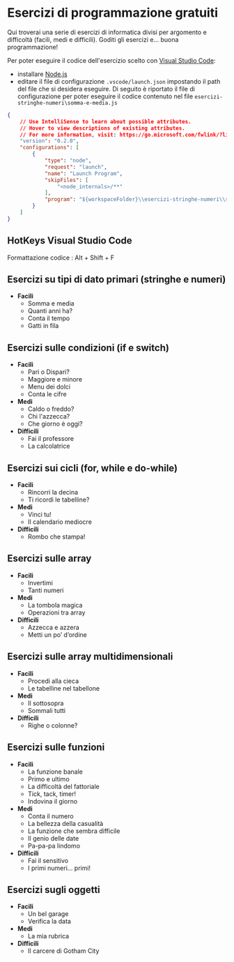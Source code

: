 # Esercizi di programmazione gratuiti
Qui troverai una serie di esercizi di informatica divisi per argomento e difficoltà (facili, medi e difficili).
Goditi gli esercizi e... buona programmazione!

Per poter eseguire il codice dell'esercizio scelto con [Visual Studio Code](https://code.visualstudio.com/download):
* installare [Node.js](https://nodejs.org/it/)
* editare il file di configurazione `.vscode/launch.json` impostando il path del file che si desidera eseguire. Di seguito è riportato il file di configurazione per poter eseguire il codice contenuto nel file `esercizi-stringhe-numeri\somma-e-media.js`

```json
{
    // Use IntelliSense to learn about possible attributes.
    // Hover to view descriptions of existing attributes.
    // For more information, visit: https://go.microsoft.com/fwlink/?linkid=830387
    "version": "0.2.0",
    "configurations": [
        {
            "type": "node",
            "request": "launch",
            "name": "Launch Program",
            "skipFiles": [
                "<node_internals>/**"
            ],
            "program": "${workspaceFolder}\\esercizi-stringhe-numeri\\somma-e-media.js"
        }
    ]
}
```

## HotKeys Visual Studio Code

Formattazione codice : Alt + Shift + F


## Esercizi su tipi di dato primari (stringhe e numeri)
* **Facili**
  * Somma e media
  * Quanti anni ha?
  * Conta il tempo
  * Gatti in fila

## Esercizi sulle condizioni (if e switch)
* **Facili**
  * Pari o Dispari?
  * Maggiore e minore
  * Menu dei dolci
  * Conta le cifre
* **Medi**
  * Caldo o freddo?
  * Chi l'azzecca?
  * Che giorno è oggi?
* **Difficili**
  * Fai il professore
  * La calcolatrice
  
## Esercizi sui cicli (for, while e do-while)
* **Facili**
  * Rincorri la decina
  * Ti ricordi le tabelline?
* **Medi**
  * Vinci tu!
  * Il calendario mediocre
* **Difficili**
  * Rombo che stampa!
  
## Esercizi sulle array
* **Facili**
  * Invertimi
  * Tanti numeri
* **Medi**
  * La tombola magica
  * Operazioni tra array
* **Difficili**
  * Azzecca e azzera
  * Metti un po’ d’ordine
  
## Esercizi sulle array multidimensionali
* **Facili**
  * Procedi alla cieca
  * Le tabelline nel tabellone
* **Medi**
  * Il sottosopra
  * Sommali tutti
* **Difficili**
  * Righe o colonne?
  
## Esercizi sulle funzioni
* **Facili**
  * La funzione banale
  * Primo e ultimo
  * La difficoltà del fattoriale
  * Tick, tack, timer!
  * Indovina il giorno
* **Medi**
  * Conta il numero
  * La bellezza della casualità
  * La funzione che sembra difficile
  * Il genio delle date
  * Pa-pa-pa lindomo
* **Difficili**
  * Fai il sensitivo
  * I primi numeri… primi!

## Esercizi sugli oggetti
* **Facili**
  * Un bel garage
  * Verifica la data
* **Medi**
  * La mia rubrica
* **Difficili**
  * Il carcere di Gotham City
